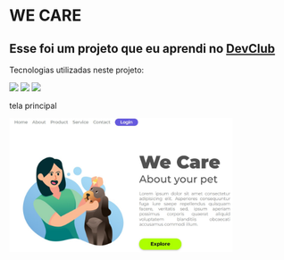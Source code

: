 <h1>WE CARE</h1>
<h2>Esse foi um projeto que eu aprendi no <a href="https://rodolfomori.com.br/devclub" target= "_blank">DevClub</a></h2>
<p> Tecnologias utilizadas neste projeto: </p>
<img src="https://img.shields.io/badge/HTML5-E34F26?style=for-the-badge&logo=html5&logoColor=white"/> 
<img src="https://img.shields.io/badge/CSS3-1572B6?style=for-the-badge&logo=css3&logoColor=white  "/> 
<img src="https://img.shields.io/badge/Figma-F24E1E?style=for-the-badge&logo=figma&logoColor=white"/>

<p> tela principal </p>
<img src="https://github.com/valdemyrgb/CSS/blob/main/img/wecare.jpg?raw=true" width= "400px"/>

